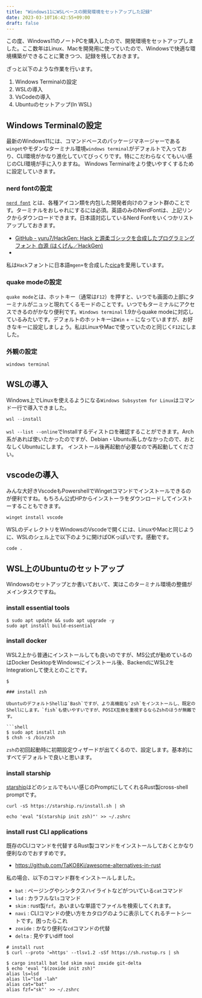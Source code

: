 ```yaml
---
title: "Windows11にWSLベースの開発環境をセットアップした記録"
date: 2023-03-10T16:42:55+09:00
draft: false
---
```


この度、Windows11のノートPCを購入したので、開発環境をセットアップしました。ここ数年はLinux、Macを開発用に使っていたので、Windowsで快適な環境構築ができることに驚きつつ、記録を残しておきます。

ざっと以下のような作業を行います。

1. Windows Terminalの設定
2. WSLの導入
3. VsCodeの導入
4. Ubuntuのセットアップ(In WSL)

## Windows Terminalの設定

最新のWindows11には、コマンドベースのパッケージマネージャーである`winget`やモダンなターミナル環境`windows terminal`がデフォルトで入っており、CLI環境がかなり進化していてびっくりです。特にこだわらなくてもいい感じのCLI環境が手に入りますね。 Windows Terminalをより使いやすくするために設定していきます。

### nerd fontの設定

[`nerd font`](https://www.nerdfonts.com/#home) とは、各種アイコン類を内包した開発者向けのフォント群のことです。ターミナルをおしゃれにするには必須。英語のみのNerdFontは、上記リンクからダウンロードできます。日本語対応しているNerd Fontをいくつかリストアップしておきます。

* [GitHub - yuru7/HackGen: Hack と源柔ゴシックを合成したプログラミングフォント 白源 (はくげん／HackGen)](https://github.com/yuru7/HackGen)
*

私は`Hack`フォントに日本語`mgen+`を合成した[cica](https://github.com/miiton/Cica)を愛用しています。

### quake modeの設定

`quake mode`とは、ホットキー（通常は`F12`）を押すと、いつでも画面の上部にターミナルがニュッと現れてくるモードのことです。いつでもターミナルにアクセスできるのがかなり便利です。`Windows terminal` 1.9からquake modeに対応しているみたいです。デフォルトのホットキーは`Win` + `~` になっていますが、お好きなキーに設定しましょう。私はLinuxやMacで使っていたのと同じく`F12`にしました。

### 外観の設定

`windows terminal`

## WSLの導入

Windows上でLinuxを使えるようになる`Windows Subsystem for Linux`はコマンド一行で導入できました。

```powershell
wsl --install
```

`wsl --list --online`でInstallするディストロを確認することができます。Arch系があれば使いたかったのですが、Debian・Ubuntu系しかなかったので、おとなしくUbuntuにします。
インストール後再起動が必要なので再起動してください。

## vscodeの導入

みんな大好きVscodeもPowershellでWingetコマンドでインストールできるのが便利ですね。もちろん公式HPからインストーラをダウンロードしてインストーすることもできます。

```powershell
winget install vscode
```

WSLのディレクトリをWindowsのVscodeで開くには、LinuxやMacと同じように、WSLのシェル上で以下のように開けばOKっぽいです。感動です。

```shell
code .
```

## WSL上のUbuntuのセットアップ

Windowsのセットアップとか書いておいて、実はこのターミナル環境の整備がメインタスクですね。

### install essential tools

```shell
$ sudo apt update && sudo apt upgrade -y
sudo apt install build-essential
```

### install docker

WSL2上から普通にインストールしても良いのですが、MS公式が勧めているのはDocker DesktopをWindowsにインストール後、BackendにWSL2をIntegrationして使えとのことです。

```shell
$ 

### install zsh

UbuntuのデフォルトShellは`Bash`ですが、より高機能な`zsh`をインストールし、既定のShellにします。`fish`も使いやすいですが、POSIX互換を重視するならZshのほうが無難です。

```shell
$ sudo apt install zsh
$ chsh -s /bin/zsh
```

`zsh`の初回起動時に初期設定ウィザードが出てくるので、設定します。基本的にすべてデフォルトで良いと思います。

### install starship

[starship](https://starship.rs/ja-jp/)はどのシェルでもいい感じのPromptにしてくれるRust製cross-shell promptです。

```shell
curl -sS https://starship.rs/install.sh | sh

echo 'eval "$(starship init zsh)"' >> ~/.zshrc
```

### install rust CLI applications

既存のCLIコマンドを代替するRust製コマンドをインストールしておくとかなり便利なのでおすすめです。

* <https://github.com/TaKO8Ki/awesome-alternatives-in-rust>
  
私の場合、以下のコマンド群をインストールしました。

* `bat` : ページングやシンタクスハイライトなどがついている`cat`コマンド
* `lsd` : カラフルな`ls`コマンド
* `skim` : rust製`fzf`。あいまいな単語でファイルを検索してくれます。
* `navi` : CLIコマンドの使い方をカタログのように表示してくれるチートシートです。困ったらこれ
* `zoxide` : かなり便利な`cd`コマンドの代替
* `delta` : 見やすいdiff tool

```shell
# install rust
$ curl --proto '=https' --tlsv1.2 -sSf https://sh.rustup.rs | sh

$ cargo install bat lsd skim navi zoxide git-delta
$ echo 'eval "$(zoxide init zsh)"
alias ls=lsd
alias ll="lsd -lah"
alias cat="bat"
alias fzf="sk"' >> ~/.zshrc

```
